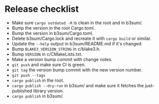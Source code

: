 # Release checklist

- Make sure `cargo outdated -R` is clean in the root and in b3sum/.
- Bump the version in the root Cargo.toml.
- Bump the version in b3sum/Cargo.toml.
- Delete b3sum/Cargo.lock and recreate it with `cargo build` or similar.
- Update the `--help` output in b3sum/README.md if it's changed.
- Bump `BLAKE3_VERSION_STRING` in c/blake3.h.
- Bump `VERSION` in c/CMakeLists.txt.
- Make a version bump commit with change notes.
- `git push` and make sure CI is green.
- `git tag` the version bump commit with the new version number.
- `git push --tags`
- `cargo publish` in the root.
- `cargo publish --dry-run` in b3sum/ and make sure it fetches the just-published library version.
- `cargo publish` in b3sum/.
